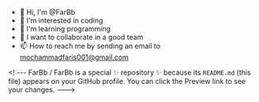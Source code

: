 - 👋 Hi, I'm @FarBb
- 👀 I'm interested in coding
- 🌱 I'm learning programming
- 💞️ I want to collaborate in a good team
- 📫 How to reach me by sending an email to mochammadfaris001@gmail.com

<! ---
FarBb / FarBb is a special ✨ repository ✨ because its `README.md` (this file) appears on your GitHub profile.
You can click the Preview link to see your changes.
--->
